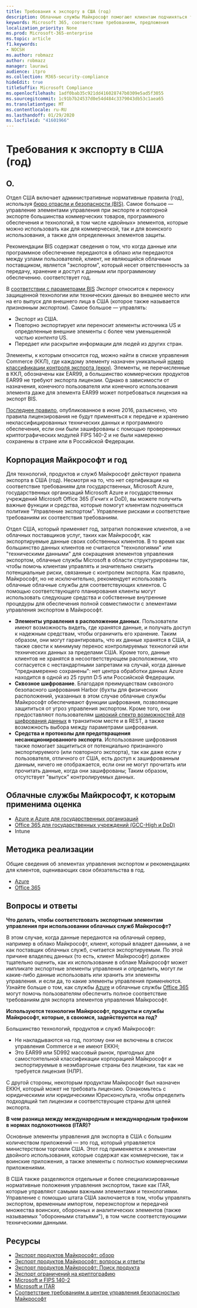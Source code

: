 ```yaml
---
title: Требования к экспорту в США (год)
description: Облачные службы Майкрософт помогают клиентам подчиняться требованиям по экспорту в США (с учетом нормативов), которые соответствуют требованиям к их соответствию и контролируют риск экспорта.
keywords: Microsoft 365, соответствие требованиям, предложения
localization_priority: None
ms.prod: Microsoft-365-enterprise
ms.topic: article
f1.keywords:
- NOCSH
ms.author: robmazz
author: robmazz
manager: laurawi
audience: itpro
ms.collection: M365-security-compliance
hideEdit: true
titleSuffix: Microsoft Compliance
ms.openlocfilehash: 1adf0bab35c921dd416028747b0309e5ad5f3055
ms.sourcegitcommit: 1c91b7b24537d0e54d484c3379043db53c1aea65
ms.translationtype: MT
ms.contentlocale: ru-RU
ms.lasthandoff: 01/29/2020
ms.locfileid: "41601966"
---
```

# <a name="us-export-administration-regulations-ear"></a>Требования к экспорту в США (год)

## <a name="about-the-ear"></a>О.

Отдел США включает административные нормативные правила (год), используя [бюро отрасли и безопасности (BIS)](https://www.bis.doc.gov/). Самое большое — управление элементами управления при экспорте и повторной экспорте большинства коммерческих товаров, программного обеспечения и технологий, в том числе «двойных» элементов, которые можно использовать как для коммерческой, так и для воинского использования, а также для определенных элементов защиты.

Рекомендации BIS содержат сведения о том, что когда данные или программное обеспечение передаются в облако или передаются между узлами пользователей, клиент, не являющийся облачным поставщиком, является "экспортом", который несет ответственность за передачу, хранение и доступ к данным или программному обеспечению. соответствует год.

В [соответствии с параметрами BIS](https://www.bis.doc.gov/index.php/documents/regulation-docs/412-part-734-scope-of-the-export-administration-regulations/file) *Экспорт* относится к переносу защищенной технологии или технических данных во внешнее место или на его выпуск для внешнего лица в США (которое также называется *признанным экспортом*). Самое большое — управлять:

- Экспорт из США.
- Повторно экспортирует или переносит элементы источника US и определенные внешние элементы с более чем уменьшенной *частью контента* US.
- Передает или раскрытие информации для людей из других стран.

Элементы, к которым относится год, можно найти в списке управления Commerce (ККЛ), где каждому элементу назначен уникальный [номер классификации контроля экспорта (еккн)](https://www.bis.doc.gov/index.php/licensing/commerce-control-list-classification/export-control-classification-number-eccn). Элементы, не перечисленные в ККЛ, обозначены как EAR99, а большинство коммерческих продуктов EAR99 не требуют экспорта лицензии. Однако в зависимости от назначения, конечного пользователя или конечного использования элемента даже для элемента EAR99 может потребоваться лицензия на экспорт BIS.

[Последнее правило](https://www.federalregister.gov/documents/2016/06/03/2016-12734/revisions-to-definitions-in-the-export-administration-regulations), опубликованное в июне 2016, разъяснено, что правила лицензирования не будут применяться к передаче и хранению неклассифицированных технических данных и программного обеспечения, если они были зашифрованы с помощью проверенных криптографических модулей FIPS 140-2 и не были намеренно сохранены в стране или в Российской Федерации.

## <a name="microsoft-and-the-ear"></a>Корпорация Майкрософт и год

Для технологий, продуктов и служб Майкрософт действуют правила экспорта в США (год). Несмотря на то, что нет сертификации на соответствие требованиям для государственных, Microsoft Azure, государственных организаций Microsoft Azure и государственных учреждений Microsoft Office 365 (Гкчигх и DoD), вы можете получить важные функции и средства, которые помогут клиентам подчиняться политике "Управление экспортом". Управление рисками и соответствие требованиям их соответствия требованиям.

Отдел США, который применяет год, затратил положение клиентов, а не облачных поставщиков услуг, таких как Майкрософт, как экспортируемые данные своих собственных клиентов. В то время как большинство данных клиентов не считаются "технологиями" или "техническими данными" для сокращения элементов управления экспортом, облачные службы Microsoft в области структурированы так, чтобы помочь клиентам управлять и значительно снизить потенциальные риски, связанные с контролем экспорта. Как правило, Майкрософт, но не исключительно, рекомендует использовать облачные облачные службы для соответствующих клиентов. С помощью соответствующего планирования клиенты могут использовать следующие средства и собственные внутренние процедуры для обеспечения полной совместимости с элементами управления экспортом в Майкрософт.

- **Элементы управления в расположении данных**. Пользователи имеют возможность видеть, где хранятся данные, и получать доступ к надежным средствам, чтобы ограничить его хранение. Таким образом, они могут гарантировать, что их данные хранятся в США, а также свести к минимуму перенос контролируемых технологий или технических данных за пределами США. Кроме того, данные клиентов не хранятся в несоответствующем расположении, что согласуется с нестандартными запретами на случай, когда данные "преднамеренно сохранены": нет центра обработки данных Azure находится в одной из 25 групп D:5 или Российской Федерации.
- **Сквозное шифрование**. Благодаря преимуществам сквозного безопасного шифрования Harbor (бухты для физических расположений, указанных в этом случае облачные службы Майкрософт обеспечивают функции шифрования, позволяющие защититься от угроз управления экспортом. Кроме того, они предоставляют пользователям [широкий спектр возможностей для шифрования данных](https://aka.ms/Azure-Encryption-Overview) в транзитном месте и в REST, а также возможность выбора между параметрами шифрования.
- **Средства и протоколы для предотвращения несанкционированного экспорта**. Использование шифрования также помогает защититься от потенциально признанного экспортируемого (или повторного экспорта), так как даже если у пользователя, отличного от США, есть доступ к зашифрованным данным, ничего не отображается, если они не могут прочитать или прочитать данные, когда они зашифрованы; Таким образом, отсутствует "выпуск" контролируемых данных.

## <a name="microsoft-in-scope-cloud-services"></a>Облачные службы Майкрософт, к которым применима оценка

- [Azure и Azure для государственных организаций](https://aka.ms/AzureCompliance)
- [Office 365 для государственных учреждений (GCC-High и DoD)](https://aka.ms/Office-365-Export-Controls)
- Intune

## <a name="how-to-implement"></a>Методика реализации

Общие сведения об элементах управления экспортом и рекомендациях для клиентов, оценивающих свои обязательства в год.

- [Azure](https://aka.ms/Azure-Export-Controls)
- [Office 365](https://aka.ms/Office-365-Export-Controls)

## <a name="frequently-asked-questions"></a>Вопросы и ответы

**Что делать, чтобы соответствовать экспортным элементам управления при использовании облачных служб Майкрософт?**

В этом случае, когда данные передаются на облачный сервер, например в облако Майкрософт, клиент, который владеет данными, а не как поставщик облачных служб, считается экспортируемым. По этой причине владелец данных (то есть, клиент Майкрософт) должен тщательно оценить, как их использование в облаке Майкрософт может импликате экспортные элементы управления и определить, могут ли какие-либо данные использовать или хранить эти элементы управления. и если да, то какие элементы управления применяются. Узнайте больше о том, как службы [Azure](https://servicetrust.microsoft.com/ViewPage/TrustDocuments?command=Download&downloadType=Document&downloadId=c24c11f2-2cd4-444a-9160-19762855ad3a&docTab=6d000410-c9e9-11e7-9a91-892aae8839ad_FAQ_and_White_Papers) и облачные службы [Office 365](https://query.prod.cms.rt.microsoft.com/cms/api/am/binary/RE1s5kI) могут помочь пользователям обеспечить полное соответствие требованиям для экспорта элементов управления Майкрософт.

**Используются технологии Майкрософт, продукты и службы Майкрософт, которые, в своюмся, задействуются на год?**

Большинство технологий, продуктов и служб Майкрософт:

- Не накладываются на год, поэтому они не включены в список управления Commerce и не имеют ЕККН;
- Это EAR99 или 5D992 массовый рынок, пригодных для самостоятельной классификации корпорацией Майкрософт и экспортируемые в неэмбаргоные страны без лицензии, так как не требуется лицензия (НЛР).

С другой стороны, некоторым продуктам Майкрософт был назначен ЕККН, который может не требовать лицензию. Ознакомьтесь с юридическими или юридическими Юрисконсульта, чтобы определить подходящий тип лицензии и соответствующие страны для целей экспорта.

**В чем разница между международным и международным трафиком в нормах подлокотников (ITAR)?**

Основные элементы управления для экспорта в США с большим количеством приложений — это год, который управляется министерством торговли США. Этот год применяется к элементам двойного использования, которые содержат как коммерческие, так и воинские приложения, а также элементы с полностью коммерческими приложениями.

В США также разделяются отдельные и более специализированные нормативные положения управления экспортом, такие как ITAR, которые управляют самыми важными элементами и технологиями. Управление с помощью штата США заключается в том, чтобы управлять экспортом, временным импортом, переэкспортом и передачей множества воинских, оборонных и аналитических элементов (также называемых "оборонными статьями"), в том числе соответствующими техническими данными.

## <a name="resources"></a>Ресурсы

- [Экспорт продуктов Майкрософт: обзор](https://www.microsoft.com/exporting/overview.aspx)
- [Экспорт продуктов Майкрософт: вопросы и ответы](https://www.microsoft.com/exporting/faq.aspx)
- [Экспорт продуктов Майкрософт: Поиск продукта](https://www.microsoft.com/exporting/exporting-information.aspx)
- [Экспорт ограничений на криптографию](https://docs.microsoft.com/windows/uwp/security/export-restrictions-on-cryptography)
- [Microsoft и FIPS 140-2](offering-fips-140-2.md)
- [Microsoft и ITAR](offering-itar.md)
- [Соответствие требованиям в центре управления безопасностью Майкрософт](https://www.microsoft.com/trust-center/compliance/compliance-overview)
